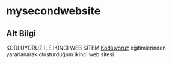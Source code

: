 # mysecondwebsite
## Alt Bilgi
KODLUYORUZ İLE İKİNCİ WEB SİTEM
[Kodluyoruz](https://www.kodluyoruz.org/) eğitimlerinden yararlanarak oluşturduğum ikinci web sitesi
